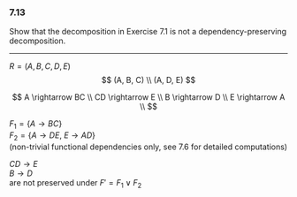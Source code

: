 ### 7.13

Show that the decomposition in Exercise 7.1 is not a dependency-preserving
decomposition.

---
$R = (A, B, C, D, E)$
$$
(A, B, C) \\
(A, D, E)
$$

$$
A \rightarrow BC   \\
CD \rightarrow E  \\
B \rightarrow D  \\
E \rightarrow A  \\
$$

$F_1 = \{ A \rightarrow B C \}$  
$F_2 = \{ A \rightarrow DE , \ E \rightarrow AD\}$   
(non-trivial functional dependencies only, see 7.6 for detailed computations)

$CD \rightarrow E$ <br>
$B \rightarrow D$   
are not preserved under $F' = F_1 \vee F_2$

